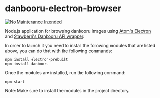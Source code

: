 # danbooru-electron-browser

[![No Maintenance Intended](http://unmaintained.tech/badge.svg)](http://unmaintained.tech/)

Node.js application for browsing danbooru images using [Atom's Electron](https://github.com/atom/electron/) and [Stawberri's Danbooru API wrapper](https://github.com/stawberri/danbooru-node/).

In order to launch it you need to install the following modules that are listed above, you can do that with the following commands:
```
npm install electron-prebuilt
npm install danbooru
```
Once the modules are installed, run the following command:
```
npm start
```

Note: Make sure to install the modules in the project directory.
